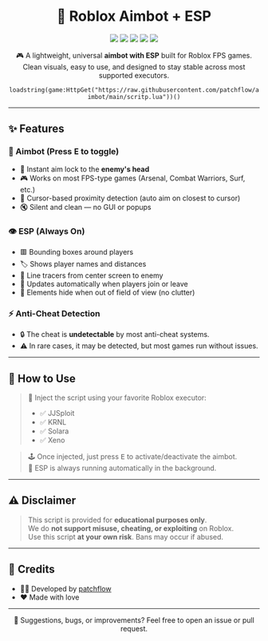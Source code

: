 <h1 align="center">🎯 Roblox Aimbot + ESP</h1>

<p align="center">
  <img src="https://img.shields.io/badge/Status-Working-brightgreen?style=for-the-badge">
  <img src="https://img.shields.io/badge/Aimbot-Instant-red?style=for-the-badge">
  <img src="https://img.shields.io/badge/ESP-Active-blue?style=for-the-badge">
  <img src="https://img.shields.io/badge/Optimized-Yes-ff69b4?style=for-the-badge">
  <img src="https://img.shields.io/badge/Executor-JJSploit_|_KRNL_|_Solara_|_Xeno-lightgrey?style=for-the-badge">
</p>

<p align="center">
  🎮 A lightweight, universal <strong>aimbot with ESP</strong> built for Roblox FPS games.  
  Clean visuals, easy to use, and designed to stay stable across most supported executors.
</p>

<p align="center">
  <code>loadstring(game:HttpGet("https://raw.githubusercontent.com/patchflow/aimbot/main/scritp.lua"))()</code>
</p>

---

## ✨ Features

### 🎯 Aimbot (Press <kbd>E</kbd> to toggle)
- 🎯 Instant aim lock to the **enemy's head**
- 🎮 Works on most FPS-type games (Arsenal, Combat Warriors, Surf, etc.)
- 🔁 Cursor-based proximity detection (auto aim on closest to cursor)
- 🔇 Silent and clean — no GUI or popups

### 👁 ESP (Always On)
- 🟥 Bounding boxes around players
- 🏷️ Shows player names and distances
- 📍 Line tracers from center screen to enemy
- 🔄 Updates automatically when players join or leave
- 👀 Elements hide when out of field of view (no clutter)

### ⚡ Anti-Cheat Detection
- 🔒 The cheat is **undetectable** by most anti-cheat systems.
- ⚠️ In rare cases, it may be detected, but most games run without issues.

---

## 🚀 How to Use

> 💉 Inject the script using your favorite Roblox executor:  
> - ✅ JJSploit  
> - ✅ KRNL  
> - ✅ Solara  
> - ✅ Xeno  

> 🕹️ Once injected, just press <kbd>E</kbd> to activate/deactivate the aimbot.  
> 🧿 ESP is always running automatically in the background.

---

## ⚠️ Disclaimer

> This script is provided for **educational purposes only**.  
> We do **not support misuse, cheating, or exploiting** on Roblox.  
> Use this script **at your own risk**. Bans may occur if abused.

---

## 🧠 Credits

- 👨‍💻 Developed by [patchflow](https://github.com/patchflow)    
- ❤️ Made with love

---

<p align="center">
  👾 Suggestions, bugs, or improvements? Feel free to open an issue or pull request.
</p>
